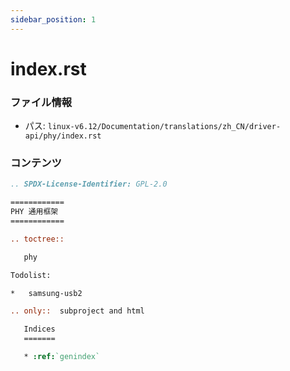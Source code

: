 ```yaml
---
sidebar_position: 1
---
```

# index.rst

### ファイル情報

- パス: `linux-v6.12/Documentation/translations/zh_CN/driver-api/phy/index.rst`

### コンテンツ

```rst
.. SPDX-License-Identifier: GPL-2.0

============
PHY 通用框架
============

.. toctree::

   phy

Todolist:

*   samsung-usb2

.. only::  subproject and html

   Indices
   =======

   * :ref:`genindex`

```
